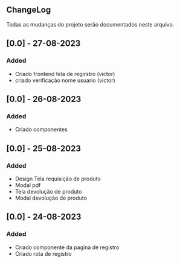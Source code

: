 ## ChangeLog

Todas as mudanças do projeto serão documentados neste arquivo.

## [0.0] - 27-08-2023 
### Added
- Criado frontend tela de regirstro (victor)
- criado verificação nome usuario (victor)


## [0.0] - 26-08-2023 
### Added
- Criado componentes

## [0.0] - 25-08-2023 
### Added
- Design Tela requisição de produto
- Modal pdf
- Tela devolução de produto
- Modal devolução de produto

## [0.0] - 24-08-2023 
### Added
- Criado componente da pagina de registro
- Criado rota de registro
